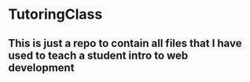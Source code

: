 # TutoringClass

## This is just a repo to contain all files that I have used to teach a student intro to web development